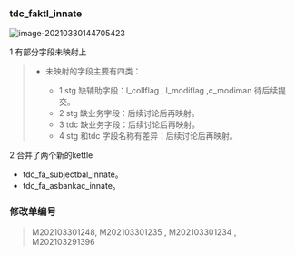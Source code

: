 ### tdc_faktl_innate

![image-20210330144705423](https://gitee.com/ZXiangC/picture/raw/master/img/image-20210330144705423.png)

1 有部分字段未映射上

> - 未映射的字段主要有四类：
>
>   - 1 stg 缺辅助字段：l_collflag , l_modiflag ,c_modiman 待后续提交。
>   - 2 stg 缺业务字段：后续讨论后再映射。
>   - 3 tdc 缺业务字段：后续讨论后再映射。
>   - 4 stg 和tdc 字段名称有差异：后续讨论后再映射。

2 合并了两个新的kettle 

- tdc_fa_subjectbal_innate。
- tdc_fa_asbankac_innate。

### 修改单编号

> M202103301248, M202103301235 , M202103301234 , M202103291396